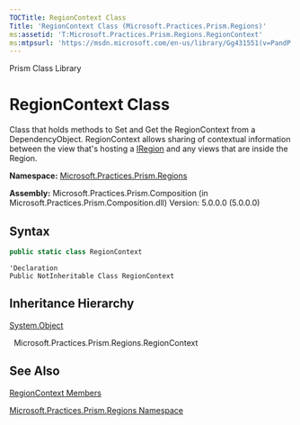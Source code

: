```yaml
---
TOCTitle: RegionContext Class
Title: 'RegionContext Class (Microsoft.Practices.Prism.Regions)'
ms:assetid: 'T:Microsoft.Practices.Prism.Regions.RegionContext'
ms:mtpsurl: 'https://msdn.microsoft.com/en-us/library/Gg431551(v=PandP.50)'
---
```


Prism Class Library

# RegionContext Class

Class that holds methods to Set and Get the RegionContext from a DependencyObject. RegionContext allows sharing of contextual information between the view that's hosting a [IRegion](https://msdn.microsoft.com/en-us/library/microsoft.practices.prism.regions.iregion(v=pandp.50)) and any views that are inside the Region.

**Namespace:** [Microsoft.Practices.Prism.Regions](https://msdn.microsoft.com/en-us/library/microsoft.practices.prism.regions(v=pandp.50))

**Assembly:** Microsoft.Practices.Prism.Composition (in Microsoft.Practices.Prism.Composition.dll) Version: 5.0.0.0 (5.0.0.0)

## Syntax

```C#
public static class RegionContext
```

```VB
'Declaration
Public NotInheritable Class RegionContext
```

## Inheritance Hierarchy

[System.Object](http://msdn2.microsoft.com/en-us/library/e5kfa45b)

  Microsoft.Practices.Prism.Regions.RegionContext

## See Also


[RegionContext Members](https://msdn.microsoft.com/en-us/library/microsoft.practices.prism.regions.regioncontext_members(v=pandp.50))

[Microsoft.Practices.Prism.Regions Namespace](https://msdn.microsoft.com/en-us/library/microsoft.practices.prism.regions(v=pandp.50))
